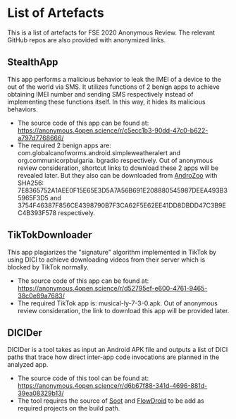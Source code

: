 # List of Artefacts

This is a list of artefacts for FSE 2020 Anonymous Review.
The relevant GitHub repos are also provided with anonymized links.

## StealthApp

This app performs a malicious behavior to leak the IMEI of a device to the out
of the world via SMS.
It utilizes functions of 2 benign apps to achieve obtaining IMEI number and sending
SMS respectively instead of implementing these functions itself.
In this way, it hides its malicious behaviors.
  * The source code of this app can be found at: <https://anonymous.4open.science/r/c5ecc1b3-90dd-47c0-b622-a797d7768666/>
  * The required 2 benign apps are: com.globalcanofworms.android.simpleweatheralert and org.communicorpbulgaria. bgradio respectively. Out of anonymous review consideration, shortcut links to download these 2 apps will be revealed later. But they also can be downloaded from [AndroZoo](https://androzoo.uni.lu/) with SHA256: 7E8365752A1AEE0F15E65E3D5A7A56B691E208880545987DEEA493B35965F3D5 and 3754F46387F856CE4398790B7F3CA62F5E62EE41DD8DBDD47C3B9EC4B393F578 respectively.

## TikTokDownloader

This app plagiarizes the "signature" algorithm implemented in TikTok by using DICI
to achieve downloading videos from their server which is blocked by TikTok normally.
  * The source code of this app can be found at: <https://anonymous.4open.science/r/d52795ef-e600-4761-9465-38c0e89a7683/>
  * The required TikTok app is: musical-ly-7-3-0.apk. Out of anonymous review consideration, the link to download this app will be provided later.

## DICIDer

DICIDer is a tool takes as input an Android APK file and outputs a list of DICI 
paths that trace how direct inter-app code invocations are planned in the analyzed app.
  * The source code of this tool can be found at: <https://anonymous.4open.science/r/d6b67f88-341d-4696-881d-39ea08329b13/>
  * The tool requires the source of [Soot](https://github.com/Sable/soot) and [FlowDroid](https://github.com/secure-software-engineering/FlowDroid) to be add as required projects on the build path.




